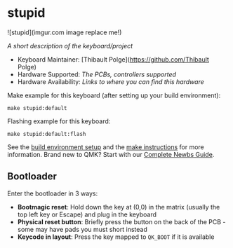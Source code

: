 # stupid

![stupid](imgur.com image replace me!)

*A short description of the keyboard/project*

* Keyboard Maintainer: [Thibault Polge](https://github.com/Thibault Polge)
* Hardware Supported: *The PCBs, controllers supported*
* Hardware Availability: *Links to where you can find this hardware*

Make example for this keyboard (after setting up your build environment):

    make stupid:default

Flashing example for this keyboard:

    make stupid:default:flash

See the [build environment setup](https://docs.qmk.fm/#/getting_started_build_tools) and the [make instructions](https://docs.qmk.fm/#/getting_started_make_guide) for more information. Brand new to QMK? Start with our [Complete Newbs Guide](https://docs.qmk.fm/#/newbs).

## Bootloader

Enter the bootloader in 3 ways:

* **Bootmagic reset**: Hold down the key at (0,0) in the matrix (usually the top left key or Escape) and plug in the keyboard
* **Physical reset button**: Briefly press the button on the back of the PCB - some may have pads you must short instead
* **Keycode in layout**: Press the key mapped to `QK_BOOT` if it is available

